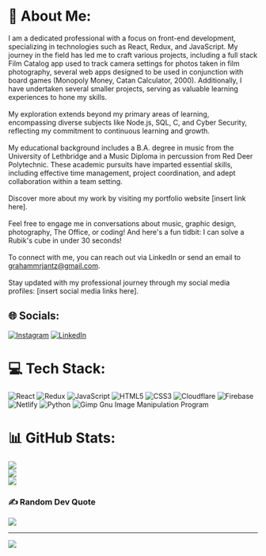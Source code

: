 # 💫 About Me:
I am a dedicated professional with a focus on front-end development, specializing in technologies such as React, Redux, and JavaScript. My journey in the field has led me to craft various projects, including a full stack Film Catalog app used to track camera settings for photos taken in film photography, several web apps designed to be used in conjunction with board games (Monopoly Money, Catan Calculator, 2000). Additionally, I have undertaken several smaller projects, serving as valuable learning experiences to hone my skills.<br><br>My exploration extends beyond my primary areas of learning, encompassing diverse subjects like Node.js, SQL, C, and Cyber Security, reflecting my commitment to continuous learning and growth.<br><br>My educational background includes a B.A. degree in music from the University of Lethbridge and a Music Diploma in percussion from Red Deer Polytechnic. These academic pursuits have imparted essential skills, including effective time management, project coordination, and adept collaboration within a team setting.<br><br>Discover more about my work by visiting my portfolio website [insert link here].<br><br>Feel free to engage me in conversations about music, graphic design, photography, The Office, or coding! And here's a fun tidbit: I can solve a Rubik's cube in under 30 seconds!<br><br>To connect with me, you can reach out via LinkedIn or send an email to grahammrjantz@gmail.com.<br><br>Stay updated with my professional journey through my social media profiles: [insert social media links here].<br>


## 🌐 Socials:
[![Instagram](https://img.shields.io/badge/Instagram-%23E4405F.svg?logo=Instagram&logoColor=white)](https://instagram.com/https://instagram.com/https://instagram.com/grahamjantz) [![LinkedIn](https://img.shields.io/badge/LinkedIn-%230077B5.svg?logo=linkedin&logoColor=white)](https://linkedin.com/in/https://linkedin.com/in/https://www.linkedin.com/in/graham-jantz-b87921145/) 

# 💻 Tech Stack:
![React](https://img.shields.io/badge/react-%2320232a.svg?style=for-the-badge&logo=react&logoColor=%2361DAFB) ![Redux](https://img.shields.io/badge/redux-%23593d88.svg?style=for-the-badge&logo=redux&logoColor=white) ![JavaScript](https://img.shields.io/badge/javascript-%23323330.svg?style=for-the-badge&logo=javascript&logoColor=%23F7DF1E) ![HTML5](https://img.shields.io/badge/html5-%23E34F26.svg?style=for-the-badge&logo=html5&logoColor=white) ![CSS3](https://img.shields.io/badge/css3-%231572B6.svg?style=for-the-badge&logo=css3&logoColor=white) ![Cloudflare](https://img.shields.io/badge/Cloudflare-F38020?style=for-the-badge&logo=Cloudflare&logoColor=white) ![Firebase](https://img.shields.io/badge/firebase-%23039BE5.svg?style=for-the-badge&logo=firebase) ![Netlify](https://img.shields.io/badge/netlify-%23000000.svg?style=for-the-badge&logo=netlify&logoColor=#00C7B7) ![Python](https://img.shields.io/badge/python-3670A0?style=for-the-badge&logo=python&logoColor=ffdd54) ![Gimp Gnu Image Manipulation Program](https://img.shields.io/badge/Gimp-657D8B?style=for-the-badge&logo=gimp&logoColor=FFFFFF)
# 📊 GitHub Stats:
![](https://github-readme-stats.vercel.app/api?username=grahamjantz&theme=dark&hide_border=false&include_all_commits=true&count_private=true)<br/>
![](https://github-readme-streak-stats.herokuapp.com/?user=grahamjantz&theme=dark&hide_border=false)<br/>
![](https://github-readme-stats.vercel.app/api/top-langs/?username=grahamjantz&theme=dark&hide_border=false&include_all_commits=true&count_private=true&layout=compact)

### ✍️ Random Dev Quote
![](https://quotes-github-readme.vercel.app/api?type=horizontal&theme=radical)

---
[![](https://visitcount.itsvg.in/api?id=grahamjantz&icon=0&color=0)](https://visitcount.itsvg.in)

<!-- Proudly created with GPRM ( https://gprm.itsvg.in ) -->
